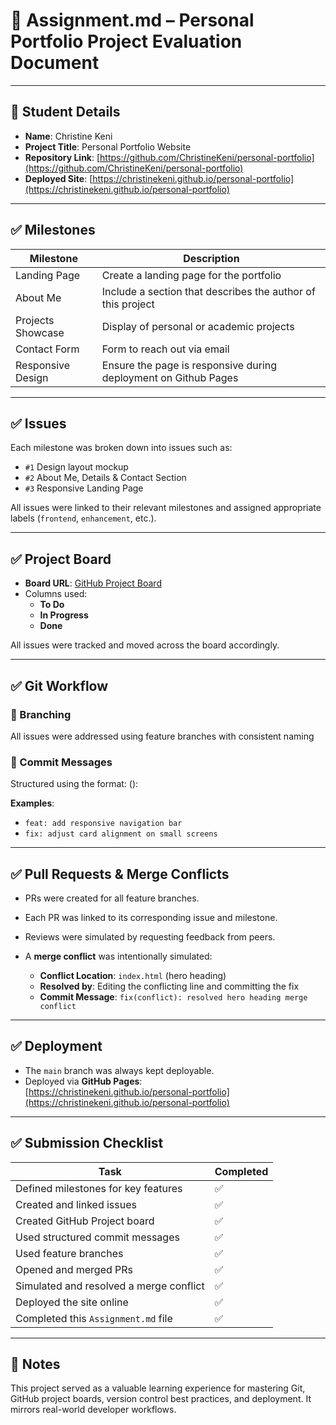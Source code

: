 # 📄 Assignment.md – Personal Portfolio Project Evaluation Document

---

## 👤 Student Details

- **Name**: Christine Keni  
- **Project Title**: Personal Portfolio Website  
- **Repository Link**: [https://github.com/ChristineKeni/personal-portfolio](https://github.com/ChristineKeni/personal-portfolio)  
- **Deployed Site**: [https://christinekeni.github.io/personal-portfolio](https://christinekeni.github.io/personal-portfolio)

---

## ✅ Milestones

| Milestone         | Description                                   |
|------------------|-----------------------------------------------|
| Landing Page     | Create a landing page for the portfolio |
| About Me         | Include a section that describes the author of this project  |
| Projects Showcase| Display of personal or academic projects       |
| Contact Form     | Form to reach out via email                    |
| Responsive Design| Ensure the page is responsive during deployment on Github Pages      |


---

## ✅ Issues

Each milestone was broken down into issues such as:

- `#1` Design layout mockup 
- `#2` About Me, Details & Contact Section 
- `#3` Responsive Landing Page

All issues were linked to their relevant milestones and assigned appropriate labels (`frontend`, `enhancement`, etc.).

---

## ✅ Project Board

- **Board URL**: [GitHub Project Board](https://github.com/ChristineKeni/personal-portfolio/projects/1)  
- Columns used:
  - **To Do**
  - **In Progress**
  - **Done**

All issues were tracked and moved across the board accordingly.

---

## ✅ Git Workflow

### 🔀 Branching

All issues were addressed using feature branches with consistent naming 

### 💬 Commit Messages

Structured using the format:
<type>(<scope>): <short summary>

**Examples**:
- `feat: add responsive navigation bar`
- `fix: adjust card alignment on small screens`

---

## ✅ Pull Requests & Merge Conflicts

- PRs were created for all feature branches.  
- Each PR was linked to its corresponding issue and milestone.  
- Reviews were simulated by requesting feedback from peers.  
- A **merge conflict** was intentionally simulated:

  - **Conflict Location**: `index.html` (hero heading)  
  - **Resolved by**: Editing the conflicting line and committing the fix  
  - **Commit Message**: `fix(conflict): resolved hero heading merge conflict`

---

## ✅ Deployment

- The `main` branch was always kept deployable.  
- Deployed via **GitHub Pages**:  
  [https://christinekeni.github.io/personal-portfolio](https://christinekeni.github.io/personal-portfolio)

---

## ✅ Submission Checklist

| Task                                                 | Completed |
|------------------------------------------------------|-----------|
| Defined milestones for key features                  | ✅         |
| Created and linked issues                            | ✅         |
| Created GitHub Project board                         | ✅         |
| Used structured commit messages                      | ✅         |
| Used feature branches                                | ✅         |
| Opened and merged PRs                                | ✅         |
| Simulated and resolved a merge conflict              | ✅         |
| Deployed the site online                             | ✅         |
| Completed this `Assignment.md` file                  | ✅         |

---

## 📌 Notes

This project served as a valuable learning experience for mastering Git, GitHub project boards, version control best practices, and deployment. It mirrors real-world developer workflows.
